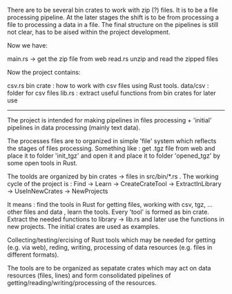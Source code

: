 There are to be several bin crates to work with zip (?) files. 
It is to be a file processing pipeline. At the later stages the shift is to be from processing a file to processing a data in a file. 
The final structure on the pipelines is still not clear, has to be aised within the project development. 

Now we have: 

main.rs -> get the zip file from web
read.rs unzip and read the zipped files

Now the project contains: 

csv.rs bin crate : how to work with csv files using Rust tools. 
data/csv : folder for csv files
lib.rs : extract useful functions from bin crates for later use

------------------------------------------------------
The project is intended for making pipelines in files processing + 
'initial' pipelines in data processing (mainly text data).

The processes files are to organized in simple 'file' system which 
reflects the stages of files processing. Something like : get .tgz file from web and place it to folder 'init_tgz' and open it and place it to folder 'opened_tgz' by some open tools in Rust.

The toolds are organized by bin crates -> files in src/bin/*.rs . The working cycle of the project is : Find -> Learn -> CreateCrateTool -> ExtractInLibrary -> UseInNewCrates -> NewProjects

It means : find the tools in Rust for getting files, working with csv, tgz, ... other files and data , learn the tools. Every 'tool' is formed as bin crate. Extract the needed functions to library -> lib.rs and later use the functions in new projects. The initial crates are used as examples.  

Collecting/testing/ercising of Rust tools which may be 
needed for getting (e.g. via web), reding, writing, 
processing of data resources (e.g. files in different formats).

The tools are to be organized as sepatate crates which may act 
on data resources (files, lines) and form consolidated pipelines of  
getting/reading/writing/processing of the resources. 
